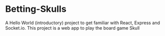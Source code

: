 # Betting-Skulls
A Hello World (introductory) project to get familiar with React, Express and Socket.io. This project is a web app to play the board game Skull

